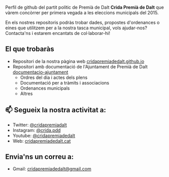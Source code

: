 Perfil de github del partit polític de Premià de Dalt **Crida Premià de Dalt** que vàrem concòrrer per primera vegada a les eleccions municipals del 2015.

En els nostres repositoris podràs trobar dades, propostes d'ordenances o eines que utilitzem per a la nostra tasca municipal, vols ajudar-nos? Contacta'ns i estarem encantats de col·laborar-hi!

## El que trobaràs
- Repositori de la nostra pàgina web [cridapremiadedalt.github.io](https://github.com/cridapremiadedalt/cridapremiadedalt.github.io)
- Repositori amb documentació de l'Ajuntament de Premià de Dalt [documentacio-ajuntament](https://github.com/cridapremiadedalt/documentacio-ajuntament)
  - Ordres del dia i actes dels plens
  - Documentació per a tràmits i associacions
  - Ordenances municipals
  - Altres

## 📫 Segueix la nostra activitat a:
- Twitter: [@cridapremiadalt](https://twitter.com/cridapremiadalt)
- Instagram: [@crida.pdd](https://www.instagram.com/crida.pdd)
- Youtube: [@cridapremiadedalt](https://www.youtube.com/@cridapremiadedalt)
- Web: [cridapremiadedalt.cat](http://cridapremiadedalt.cat/)

## Envia'ns un correu a:
- Gmail: cridapremiadedalt@gmail.com


<!---
cridapremiadedalt/cridapremiadedalt is a ✨ special ✨ repository because its `README.md` (this file) appears on your GitHub profile.
You can click the Preview link to take a look at your changes.
--->
